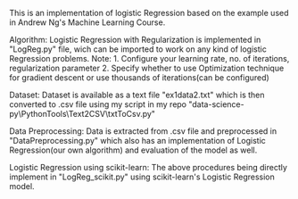 This is an implementation of logistic Regression based on the example used in Andrew Ng's Machine Learning Course.

Algorithm:
	Logistic Regression with Regularization is implemented in "LogReg.py" file, wich can be imported to work on any kind of logistic Regression problems.
	Note:
	1. Configure your learning rate, no. of iterations, regularization parameter
	2. Specify whether to use Optimization technique for gradient descent or use thousands of iterations(can be configured)

Dataset:
	Dataset is available as a text file "ex1data2.txt" which is then converted to .csv file using my script in my repo "data-science-py\PythonTools\Text2CSV\txtToCsv.py"

Data Preprocessing:
	Data is extracted from .csv file and preprocessed in "DataPreprocessing.py" which also has an implementation of Logistic Regression(our own algorithm) and evaluation of the model as well.

Logistic Regression using scikit-learn:
	The above procedures being directly implement in "LogReg_scikit.py" using scikit-learn's Logistic Regression model. 
